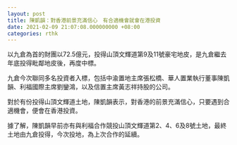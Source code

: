 ```yaml
---
layout: post
title: 陳凱韻：對香港前景充滿信心　有合適機會就會在港投資
date: 2021-02-09 21:07:08.000000000 +08:00
categories: rthk
---
```


以九倉為首的財團以72.5億元，投得山頂文輝道第9及11號豪宅地皮，是九倉繼去年底投得毗鄰地皮後，再度中標。

九倉今次聯同多名投資者入標，包括中渝置地主席張松橋、華人置業執行董事陳凱韻、利福國際主席劉鑾鴻，以及信置主席黃志祥持股的公司。

對於有份投得山頂文輝道土地，陳凱韻表示，對香港的前景充滿信心，只要遇到合適機會，便會在香港投資。

據了解，陳凱韻早前亦有與利福合作競投山頂文輝道第2、4、6及8號土地，最終土地由九倉投得，今次投地，為上次合作的延續。
